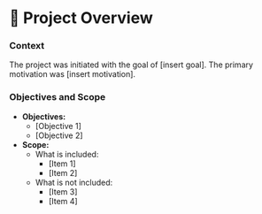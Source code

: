 # 📖 Project Overview

### Context

The project was initiated with the goal of [insert goal]. The primary motivation was [insert motivation].

### Objectives and Scope

- **Objectives:**
  - [Objective 1]
  - [Objective 2]
- **Scope:**
  - What is included:
    - [Item 1]
    - [Item 2]
  - What is not included:
    - [Item 3]
    - [Item 4]
